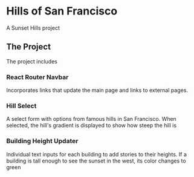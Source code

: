 # Hills of San Francisco

A Sunset Hills project

## The Project

The project includes

### React Router Navbar

Incorporates links that update the main page and links to external pages.

### Hill Select

A select form with options from famous hills in San Francisco.
When selected, the hill's gradient is displayed to show how steep the hill is

### Building Height Updater

Individual text inputs for each building to add stories to their heights.
If a building is tall enough to see the sunset in the west, its color changes to green
